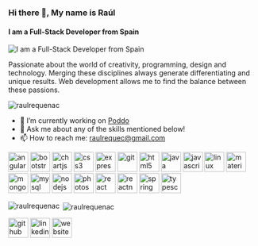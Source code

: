 ### Hi there 👋, My name is Raúl
#### I am a Full-Stack Developer from Spain
![I am a Full-Stack Developer from Spain](https://media-exp1.licdn.com/dms/image/C4D16AQFYmcuP--AKcQ/profile-displaybackgroundimage-shrink_200_800/0?e=1603324800&v=beta&t=h3jTDsh_0ibKhSdotVBeFJnJGnpecZzsLoBYQuR4VHQ)

Passionate about the world of creativity, programming, design and technology. Merging these disciplines always generate differentiating and unique results. Web development allows me to find the balance between these passions.

<p align="left"> <img src="https://komarev.com/ghpvc/?username=raulrequenac" alt="raulrequenac" /> </p>

- 🔭 I’m currently working on [Poddo](https://github.com/raulrequenac/Poddo-web)
- 💬 Ask me about any of the skills mentioned below! 
- 📫 How to reach me: raulrequec@gmail.com 

<p align="left"><img src="https://devicons.github.io/devicon/devicon.git/icons/angularjs/angularjs-original.svg" alt="angularjs" width="40" height="40"/> <img src="https://devicons.github.io/devicon/devicon.git/icons/bootstrap/bootstrap-plain.svg" alt="bootstrap" width="40" height="40"/> <img src="https://www.chartjs.org/media/logo-title.svg" alt="chartjs" width="40" height="40"/> <img src="https://devicons.github.io/devicon/devicon.git/icons/css3/css3-original-wordmark.svg" alt="css3" width="40" height="40"/> <img src="https://devicons.github.io/devicon/devicon.git/icons/express/express-original-wordmark.svg" alt="express" width="40" height="40"/> <img src="https://www.vectorlogo.zone/logos/git-scm/git-scm-icon.svg" alt="git" width="40" height="40"/> <img src="https://devicons.github.io/devicon/devicon.git/icons/html5/html5-original-wordmark.svg" alt="html5" width="40" height="40"/> <img src="https://devicons.github.io/devicon/devicon.git/icons/java/java-original-wordmark.svg" alt="java" width="40" height="40"/> <img src="https://devicons.github.io/devicon/devicon.git/icons/javascript/javascript-original.svg" alt="javascript" width="40" height="40"/> <img src="https://devicons.github.io/devicon/devicon.git/icons/linux/linux-original.svg" alt="linux" width="40" height="40"/> <img src="https://raw.githubusercontent.com/prplx/svg-logos/5585531d45d294869c4eaab4d7cf2e9c167710a9/svg/materialize.svg" alt="materialize" width="40" height="40"/> <img src="https://devicons.github.io/devicon/devicon.git/icons/mongodb/mongodb-original-wordmark.svg" alt="mongodb" width="40" height="40"/> <img src="https://devicons.github.io/devicon/devicon.git/icons/mysql/mysql-original-wordmark.svg" alt="mysql" width="40" height="40"/> <img src="https://devicons.github.io/devicon/devicon.git/icons/nodejs/nodejs-original-wordmark.svg" alt="nodejs" width="40" height="40"/> <img src="https://devicons.github.io/devicon/devicon.git/icons/photoshop/photoshop-plain.svg" alt="photoshop" width="40" height="40"/> <img src="https://devicons.github.io/devicon/devicon.git/icons/react/react-original-wordmark.svg" alt="react" width="40" height="40"/> <img src="https://reactnative.dev/img/header_logo.svg" alt="reactnative" width="40" height="40"/> <img src="https://www.vectorlogo.zone/logos/springio/springio-icon.svg" alt="spring" width="40" height="40"/> <img src="https://devicons.github.io/devicon/devicon.git/icons/typescript/typescript-original.svg" alt="typescript" width="40" height="40"/></p><p><img align="left" src="https://github-readme-stats.vercel.app/api/top-langs/?username=raulrequenac&layout=compact&hide=html" alt="raulrequenac" /></p>

<p>&nbsp;<img align="center" src="https://github-readme-stats.vercel.app/api?username=raulrequenac&show_icons=true" alt="raulrequenac" /></p>

[<img src='https://cdn.jsdelivr.net/npm/simple-icons@3.0.1/icons/github.svg' alt='github' height='40'>](https://github.com/https://github.com/raulrequenac)  [<img src='https://cdn.jsdelivr.net/npm/simple-icons@3.0.1/icons/linkedin.svg' alt='linkedin' height='40'>](https://www.linkedin.com/in/https://www.linkedin.com/in/raulrequenac//)  [<img src='https://cdn.jsdelivr.net/npm/simple-icons@3.0.1/icons/icloud.svg' alt='website' height='40'>](http://raulrequenac.herokuapp.com/)  
